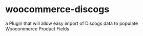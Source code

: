 # woocommerce-discogs
a Plugin that will allow easy import of Discogs data to populate Woocommerce Product Fields
